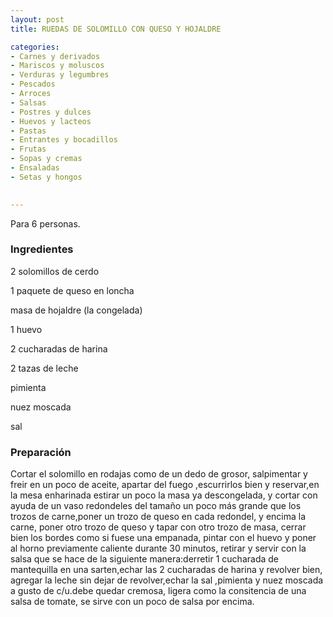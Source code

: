 ```yaml
---
layout: post
title: RUEDAS DE SOLOMILLO CON QUESO Y HOJALDRE

categories:
- Carnes y derivados
- Mariscos y moluscos
- Verduras y legumbres
- Pescados
- Arroces
- Salsas
- Postres y dulces
- Huevos y lacteos
- Pastas
- Entrantes y bocadillos
- Frutas
- Sopas y cremas
- Ensaladas
- Setas y hongos
 

---
```

Para 6 personas.

<h3>Ingredientes</h3>

2 solomillos de cerdo

1 paquete de queso en loncha

masa de hojaldre (la congelada)

1 huevo

2 cucharadas de harina

2 tazas de leche

pimienta

nuez moscada

sal

<h3>Preparación</h3>

Cortar el solomillo en rodajas como de un dedo de grosor, salpimentar y freir en un poco de aceite, apartar del fuego ,escurrirlos bien y reservar,en la mesa enharinada estirar un poco la masa ya descongelada, y cortar con ayuda de un vaso redondeles del tamaño un poco más grande que los trozos de carne,poner un trozo de queso en cada redondel, y encima la carne, poner otro trozo de queso y tapar con otro trozo de masa, cerrar bien los bordes como si fuese una empanada, pintar con el huevo y poner al horno previamente caliente durante 30 minutos, retirar y servir con la salsa que se hace de la siguiente manera:derretir 1 cucharada de mantequilla en una sarten,echar las 2 cucharadas de harina y revolver bien, agregar la leche sin dejar de revolver,echar la sal ,pimienta y nuez moscada a gusto de c/u.debe quedar cremosa, ligera como la consitencia de una salsa de tomate, se sirve con un poco de salsa por encima.

